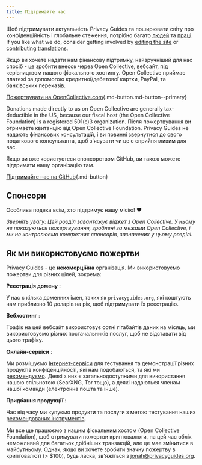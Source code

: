 ```yaml
---
title: Підтримайте нас
---
```


<!-- markdownlint-disable MD036 -->
Щоб підтримувати актуальність Privacy Guides та поширювати світу про конфіденційність і глобальне стеження, потрібно багато [людей](https://github.com/privacyguides/privacyguides.org/graphs/contributors) та [праці](https://github.com/privacyguides/privacyguides.org/pulse/monthly). If you like what we do, consider getting involved by [editing the site](https://github.com/privacyguides/privacyguides.org) or [contributing translations](https://crowdin.com/project/privacyguides).

Якщо ви хочете надати нам фінансову підтримку, найзручніший для нас спосіб - це зробити внесок через Open Collective, вебсайт, під керівництвом нашого фіскального хостингу. Open Collective приймає платежі за допомогою кредитної/дебетової картки, PayPal, та банківських переказів.

[Пожертвувати на OpenCollective.com](https://opencollective.com/privacyguides/donate ""){.md-button.md-button--primary}

Donations made directly to us on Open Collective are generally tax-deductible in the US, because our fiscal host (the Open Collective Foundation) is a registered 501(c)3 organization. Після пожертвування ви отримаєте квитанцію від Open Collective Foundation. Privacy Guides не надають фінансових консультацій, і ви повинні звернутися до свого податкового консультанта, щоб з'ясувати чи це є сприйнятливим для вас.

Якщо ви вже користуєтеся спонсорством GitHub, ви також можете підтримати нашу організацію там.

[Підтримайте нас на GitHub](https://github.com/sponsors/privacyguides ""){.md-button}

## Спонсори

Особлива подяка всім, хто підтримує нашу місію! :heart:

*Зверніть увагу: Цей розділ завантажує віджет з Open Collective. У ньому не показуються пожертвування, зроблені за межами Open Collective, і ми не контролюємо конкретних спонсорів, зазначених у цьому розділі.*

<script src="https://opencollective.com/privacyguides/banner.js"></script>

## Як ми використовуємо пожертви

Privacy Guides - це **некомерційна** організація. Ми використовуємо пожертви для різних цілей, зокрема:

**Реєстрація домену**
:

У нас є кілька доменних імен, таких як `privacyguides.org`, які коштують нам приблизно 10 доларів на рік, щоб підтримувати їх реєстрацію.

**Вебхостинг**
:

Трафік на цей вебсайт використовує сотні гігабайтів даних на місяць, ми використовуємо різних постачальників послуг, щоб не відставати від цього трафіку.

**Онлайн-сервіси**
:

Ми розміщуємо [Інтернет-сервіси](https://privacyguides.net) для тестування та демонстрації різних продуктів конфіденційності, які нам подобаються, та які ми [рекомендуємо](../tools.md). Деякі з них є загальнодоступними для використання нашою спільнотою (SearXNG, Tor тощо), а деякі надаються членам нашої команди (електронна пошта та інше).

**Придбання продукції**
:

Час від часу ми купуємо продукти та послуги з метою тестування наших [рекомендованих інструментів](../tools.md).

Ми все ще працюємо з нашим фіскальним хостом (Open Collective Foundation), щоб отримувати пожертви криптовалюти, на цей час облік неможливий для багатьох дрібніших транзакцій, але це має змінитися в майбутньому. Однак, якщо ви хочете зробити значну пожертву в криптовалюті (> $100), будь ласка, зв'яжіться з [jonah@privacyguides.org](mailto:jonah@privacyguides.org).
